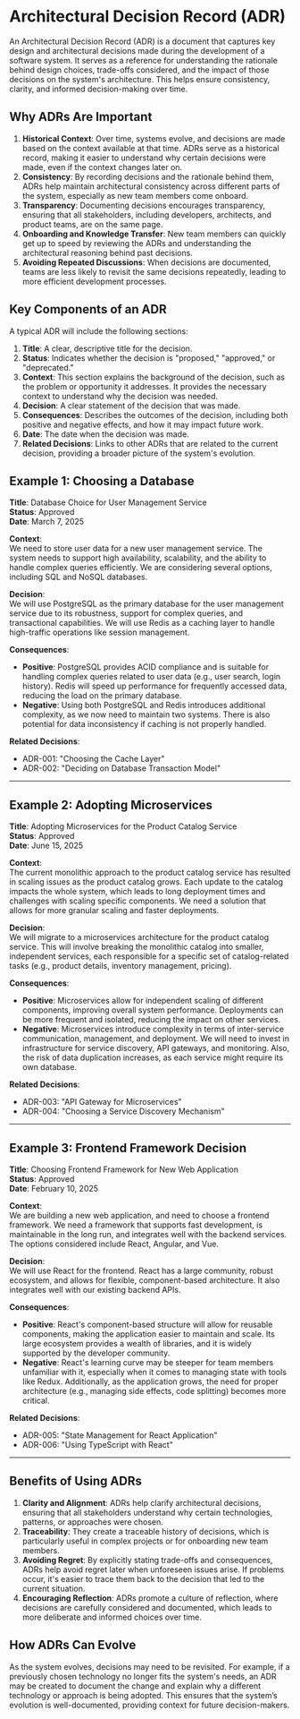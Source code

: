 # Architectural Decision Record (ADR)

An Architectural Decision Record (ADR) is a document that captures key design and architectural decisions made during the development of a software system. It serves as a reference for understanding the rationale behind design choices, trade-offs considered, and the impact of those decisions on the system's architecture. This helps ensure consistency, clarity, and informed decision-making over time.

## Why ADRs Are Important

1. **Historical Context**: Over time, systems evolve, and decisions are made based on the context available at that time. ADRs serve as a historical record, making it easier to understand why certain decisions were made, even if the context changes later on.
2. **Consistency**: By recording decisions and the rationale behind them, ADRs help maintain architectural consistency across different parts of the system, especially as new team members come onboard.
3. **Transparency**: Documenting decisions encourages transparency, ensuring that all stakeholders, including developers, architects, and product teams, are on the same page.
4. **Onboarding and Knowledge Transfer**: New team members can quickly get up to speed by reviewing the ADRs and understanding the architectural reasoning behind past decisions.
5. **Avoiding Repeated Discussions**: When decisions are documented, teams are less likely to revisit the same decisions repeatedly, leading to more efficient development processes.

## Key Components of an ADR

A typical ADR will include the following sections:

1. **Title**: A clear, descriptive title for the decision.
2. **Status**: Indicates whether the decision is "proposed," "approved," or "deprecated."
3. **Context**: This section explains the background of the decision, such as the problem or opportunity it addresses. It provides the necessary context to understand why the decision was needed.
4. **Decision**: A clear statement of the decision that was made.
5. **Consequences**: Describes the outcomes of the decision, including both positive and negative effects, and how it may impact future work.
6. **Date**: The date when the decision was made.
7. **Related Decisions**: Links to other ADRs that are related to the current decision, providing a broader picture of the system's evolution.

## Example 1: Choosing a Database

**Title**: Database Choice for User Management Service  
**Status**: Approved  
**Date**: March 7, 2025

**Context**:  
We need to store user data for a new user management service. The system needs to support high availability, scalability, and the ability to handle complex queries efficiently. We are considering several options, including SQL and NoSQL databases.

**Decision**:  
We will use PostgreSQL as the primary database for the user management service due to its robustness, support for complex queries, and transactional capabilities. We will use Redis as a caching layer to handle high-traffic operations like session management.

**Consequences**:  
- **Positive**: PostgreSQL provides ACID compliance and is suitable for handling complex queries related to user data (e.g., user search, login history). Redis will speed up performance for frequently accessed data, reducing the load on the primary database.
- **Negative**: Using both PostgreSQL and Redis introduces additional complexity, as we now need to maintain two systems. There is also potential for data inconsistency if caching is not properly handled.

**Related Decisions**:  
- ADR-001: "Choosing the Cache Layer"
- ADR-002: "Deciding on Database Transaction Model"

---

## Example 2: Adopting Microservices

**Title**: Adopting Microservices for the Product Catalog Service  
**Status**: Approved  
**Date**: June 15, 2025

**Context**:  
The current monolithic approach to the product catalog service has resulted in scaling issues as the product catalog grows. Each update to the catalog impacts the whole system, which leads to long deployment times and challenges with scaling specific components. We need a solution that allows for more granular scaling and faster deployments.

**Decision**:  
We will migrate to a microservices architecture for the product catalog service. This will involve breaking the monolithic catalog into smaller, independent services, each responsible for a specific set of catalog-related tasks (e.g., product details, inventory management, pricing).

**Consequences**:  
- **Positive**: Microservices allow for independent scaling of different components, improving overall system performance. Deployments can be more frequent and isolated, reducing the impact on other services.
- **Negative**: Microservices introduce complexity in terms of inter-service communication, management, and deployment. We will need to invest in infrastructure for service discovery, API gateways, and monitoring. Also, the risk of data duplication increases, as each service might require its own database.

**Related Decisions**:  
- ADR-003: "API Gateway for Microservices"
- ADR-004: "Choosing a Service Discovery Mechanism"

---

## Example 3: Frontend Framework Decision

**Title**: Choosing Frontend Framework for New Web Application  
**Status**: Approved  
**Date**: February 10, 2025

**Context**:  
We are building a new web application, and need to choose a frontend framework. We need a framework that supports fast development, is maintainable in the long run, and integrates well with the backend services. The options considered include React, Angular, and Vue.

**Decision**:  
We will use React for the frontend. React has a large community, robust ecosystem, and allows for flexible, component-based architecture. It also integrates well with our existing backend APIs.

**Consequences**:  
- **Positive**: React's component-based structure will allow for reusable components, making the application easier to maintain and scale. Its large ecosystem provides a wealth of libraries, and it is widely supported by the developer community.
- **Negative**: React's learning curve may be steeper for team members unfamiliar with it, especially when it comes to managing state with tools like Redux. Additionally, as the application grows, the need for proper architecture (e.g., managing side effects, code splitting) becomes more critical.

**Related Decisions**:  
- ADR-005: "State Management for React Application"
- ADR-006: "Using TypeScript with React"

---

## Benefits of Using ADRs

1. **Clarity and Alignment**: ADRs help clarify architectural decisions, ensuring that all stakeholders understand why certain technologies, patterns, or approaches were chosen.
2. **Traceability**: They create a traceable history of decisions, which is particularly useful in complex projects or for onboarding new team members.
3. **Avoiding Regret**: By explicitly stating trade-offs and consequences, ADRs help avoid regret later when unforeseen issues arise. If problems occur, it's easier to trace them back to the decision that led to the current situation.
4. **Encouraging Reflection**: ADRs promote a culture of reflection, where decisions are carefully considered and documented, which leads to more deliberate and informed choices over time.

## How ADRs Can Evolve

As the system evolves, decisions may need to be revisited. For example, if a previously chosen technology no longer fits the system's needs, an ADR may be created to document the change and explain why a different technology or approach is being adopted. This ensures that the system’s evolution is well-documented, providing context for future decision-makers.

